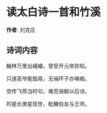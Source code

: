 # 读太白诗一首和竹溪

**作者**: 刘克庄

## 诗词内容

翰林万里出峨嵋，曾受开元帝异知。

只道高爷能毁鬲，无端环子亦嗔痴。

空传飞燕当时句，难觅骑鲸以后诗。

的是长庚星现世，秕糠伯友与王师。

